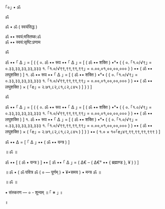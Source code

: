｢०｣ • ॐ

ॐ

ॐ • ॐ ( स्वयंसिद्ध )

ॐ •• स्वयं:मस्तिष्क:ॐ<br/>
ॐ •• स्वयं:सृष्टि:प्रणाम

ॐ

ॐ •• ｢ ∆ ｣ = [ ( {
          ०. ॐ •• रूप •• ｢ ∆ ｣ = [ ( ॐ •• शक्ति ) •°• ( { 
                      ०. ｢१.०/√९｣ = ०.३३,३३,३३,३३,३३३
                      १. ｢१.०/√९९,९९,९९,९९｣ = ०.००,०१,००,००,०००
               } ) •• ( ॐ •• लघुशक्ति ) ]
          १. ॐ •• रूप •• ｢ ∆ ｣ = [ ( ॐ •• शक्ति ) •°• ( { 
                      ०. ｢१.०/√९｣ = ०.३३,३३,३३,३३,३३३
                      १. ｢१.०/√९९,९९,९९,९९｣ = ०.००,०१,००,००,०००
               } ) •• ( ॐ •• लघुशक्ति ) × ( ｢e｣ = २.७१,८२,८१,८२,८४५ ) ]
} ) ]

ॐ

ॐ •• ｢ ∆ ｣ = [ ( {
          ०. ॐ •• रूप •• ｢ ∆ ｣ = [ ( ॐ •• शक्ति ) •°• ( { 
                      ०. ｢१.०/√९｣ = ०.३३,३३,३३,३३,३३३
                      १. ｢१.०/√९९,९९,९९,९९｣ = ०.००,०१,००,००,०००
               } ) •• ( ॐ •• लघुशक्ति ) ]
          १. ॐ •• रूप •• ｢ ∆ ｣ = [ ( ॐ •• शक्ति ) •°• ( { 
                      ०. ｢१.०/√९｣ = ०.३३,३३,३३,३३,३३३
                      १. ｢१.०/√९९,९९,९९,९९｣ = ०.००,०१,००,००,०००
               } ) •• ( ॐ •• लघुशक्ति ) × ( ｢e｣ = २.७१,८२,८१,८२,८४५ ) ]
} ) •• ( १.० × १०｢e｣४९,९९,९९,९९,९९९ ) ]

ॐ •• ∆ = [ ｢ ∆ ｣ •• ( ॐ •• यन्त्र ) ]

॥ ॐ ॥

ॐ •• [ ( ॐ • यन्त्र ) ] •• [ 
     ॐ •• ｢ ∆ ｣ = ( ∆€ – ( ∆€° •• { ब्रह्माण्ड }, ¥ ) )
]

॥ ॐ • ( ॐ पवित्र ॐ ( ० — पूर्णम् ) • ¥•समय ) • मन्त्र ॐ ॥

॥ ॐ ॥

• संस्करण — ० - शून्यम् ॥ ｢ ※ ｣ ॥

॥

